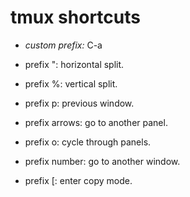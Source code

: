 tmux shortcuts
====

- *custom prefix:* C-a

- prefix ":        horizontal split.

- prefix %:         vertical split.

- prefix p:         previous window.

- prefix arrows:    go to another panel.

- prefix o:         cycle through panels.

- prefix number:    go to another window.

- prefix [:         enter copy mode.


